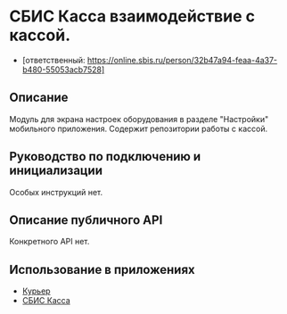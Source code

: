 # СБИС Касса взаимодействие с кассой.
- [ответственный: https://online.sbis.ru/person/32b47a94-feaa-4a37-b480-55053acb7528]

## Описание
Модуль для экрана настроек оборудования в разделе "Настройки" мобильного приложения.
Содержит репозитории работы с кассой.

## Руководство по подключению и инициализации
Особых инструкций нет.

## Описание публичного API
Конкретного API нет.

## Использование в приложениях
- [Курьер](https://git.sbis.ru/mobileworkspace/apps/droid/courier)
- [СБИС Касса](https://git.sbis.ru/mobileworkspace/apps/droid/retail.git)